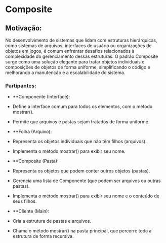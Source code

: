 # Composite

## Motivação: 
No desenvolvimento de sistemas que lidam com estruturas hierárquicas, como sistemas de arquivos, interfaces de usuário ou organizações de objetos em jogos, é comum enfrentar desafios relacionados à complexidade do gerenciamento dessas estruturas. O padrão Composite surge como uma solução elegante para tratar objetos individuais e composições de objetos de forma uniforme, simplificando o código e melhorando a manutenção e a escalabilidade do sistema.

### Partipantes:

- **Componente (Interface):
 - Define a interface comum para todos os elementos, com o método mostrar().
 - Permite que arquivos e pastas sejam tratados de forma uniforme.

- **Folha (Arquivo):
 - Representa os objetos individuais que não têm filhos (arquivos).
 - Implementa o método mostrar() para exibir seu nome.

- **Composite (Pasta):
 - Representa os objetos que podem conter outros objetos (pastas).
 - Gerencia uma lista de Componente (que podem ser arquivos ou outras pastas).
 - Implementa o método mostrar() para exibir seu nome e o conteúdo de seus filhos.

- **Cliente (Main):
 - Cria a estrutura de pastas e arquivos.
 - Chama o método mostrar() na pasta principal, que percorre toda a estrutura de forma recursiva.
